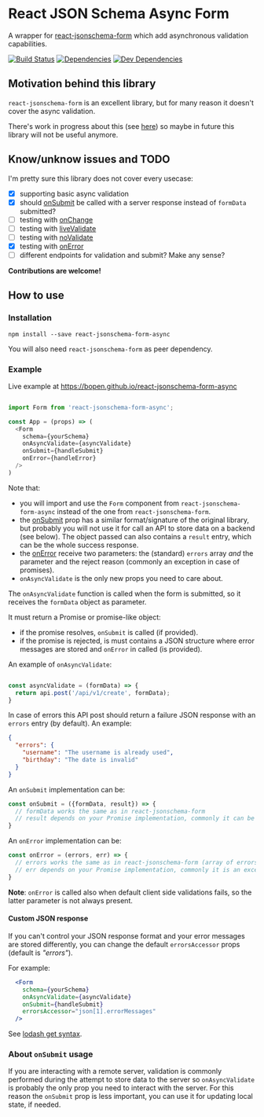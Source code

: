# React JSON Schema Async Form

A wrapper for [react-jsonschema-form](https://github.com/mozilla-services/react-jsonschema-form) which add asynchronous validation capabilities.

[![Build Status](https://travis-ci.org/bopen/react-jsonschema-form-async.svg?branch=master)](https://travis-ci.org/keul/react-jsonschema-form-async)
[![Dependencies](https://img.shields.io/david/keul/react-jsonschema-form-async.svg)]()
[![Dev Dependencies](https://img.shields.io/david/dev/keul/react-jsonschema-form-async.svg)]()

## Motivation behind this library

`react-jsonschema-form` is an excellent library, but for many reason it doesn't cover the async validation.

There's work in progress about this (see [here](https://github.com/mozilla-services/react-jsonschema-form/issues/155)) so maybe in future this library will not be useful anymore.

## Know/unknow issues and TODO

I'm pretty sure this library does not cover every usecase:

- [x] supporting basic async validation
- [x] should [onSubmit](https://github.com/mozilla-services/react-jsonschema-form#form-submission) be called with a server response instead of `formData` submitted?
- [ ] testing with [onChange](https://github.com/mozilla-services/react-jsonschema-form#form-data-changes)
- [ ] testing with [liveValidate](https://github.com/mozilla-services/react-jsonschema-form#live-validation)
- [ ] testing with [noValidate](https://github.com/mozilla-services/react-jsonschema-form#html5-validation)
- [x] testing with [onError](https://github.com/mozilla-services/react-jsonschema-form#form-error-event-handler)
- [ ] different endpoints for validation and submit? Make any sense?

**Contributions are welcome!**

## How to use

### Installation

```
npm install --save react-jsonschema-form-async
```

You will also need `react-jsonschema-form` as peer dependency.

### Example

Live example at https://bopen.github.io/react-jsonschema-form-async

```javascript

import Form from 'react-jsonschema-form-async';

const App = (props) => (
  <Form
    schema={yourSchema}
    onAsyncValidate={asyncValidate}
    onSubmit={handleSubmit}
    onError={handleError}
  />    
)
```

Note that:

* you will import and use the `Form` component from `react-jsonschema-form-async` instead of the one  from `react-jsonschema-form`.
* the [onSubmit](https://github.com/mozilla-services/react-jsonschema-form#form-submission) prop has a similar format/signature of the original library, but probably you will not use it for call an API to store data on a backend (see below).
  The object passed can also contains a `result` entry, which can be the whole success response.
* the [onError](https://github.com/mozilla-services/react-jsonschema-form#form-error-event-handler) receive two parameters: the (standard) `errors` array *and* the parameter and the reject reason (commonly an exception in case of promises).
* `onAsyncValidate` is the only new props you need to care about.

The `onAsyncValidate` function is called when the form is submitted, so it receives the `formData` object as parameter.

It must return a Promise or promise-like object:

* if the promise resolves, `onSubmit` is called (if provided).
* if the promise is rejected, is must contains a JSON structure where error messages are stored and `onError` in called (is provided).

An example of `onAsyncValidate`:

```javascript

const asyncValidate = (formData) => {
  return api.post('/api/v1/create', formData);
}
```

In case of errors this API post should return a failure JSON response with an `errors` entry (by default).
An example:

```json
{
  "errors": {
    "username": "The username is already used",
    "birthday": "The date is invalid"
  }
}
```

An `onSubmit` implementation can be:

```javascript
const onSubmit = ({formData, result}) => {
  // formData works the same as in react-jsonschema-form
  // result depends on your Promise implementation, commonly it can be the whole JSON response
}
```

An `onError` implementation can be:

```javascript
const onError = (errors, err) => {
  // errors works the same as in react-jsonschema-form (array of errors)
  // err depends on your Promise implementation, commonly it is an exception passed when rejecting
}
```

**Note**: `onError` is called also when default client side validations fails, so the latter parameter is not always present.

#### Custom JSON response

If you can't control your JSON response format and your error messages are stored differently, you can change the default `errorsAccessor` props (default is *"errors"*).

For example:

```jsx
  <Form
    schema={yourSchema}
    onAsyncValidate={asyncValidate}
    onSubmit={handleSubmit}
    errorsAccessor="json[1].errorMessages"
  />
```

See [lodash get syntax](https://lodash.com/docs/#get).

### About `onSubmit` usage

If you are interacting with a remote server, validation is commonly performed during the attempt to store data to the server so `onAsyncValidate` is probably the only prop you need to interact with the server.
For this reason the `onSubmit` prop is less important, you can use it for updating local state, if needed.

